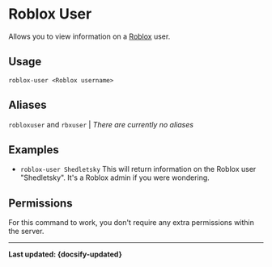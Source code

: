 # Roblox User
Allows you to view information on a [Roblox](htps://roblox.com) user.

## Usage
`roblox-user <Roblox username>`

## Aliases
`robloxuser` and `rbxuser` | *There are currently no aliases*

## Examples
- `roblox-user Shedletsky` This will return information on the Roblox user "Shedletsky". It's a Roblox admin if you were wondering.

## Permissions
For this command to work, you don't require any extra permissions within the server.

----

**Last updated: {docsify-updated}**